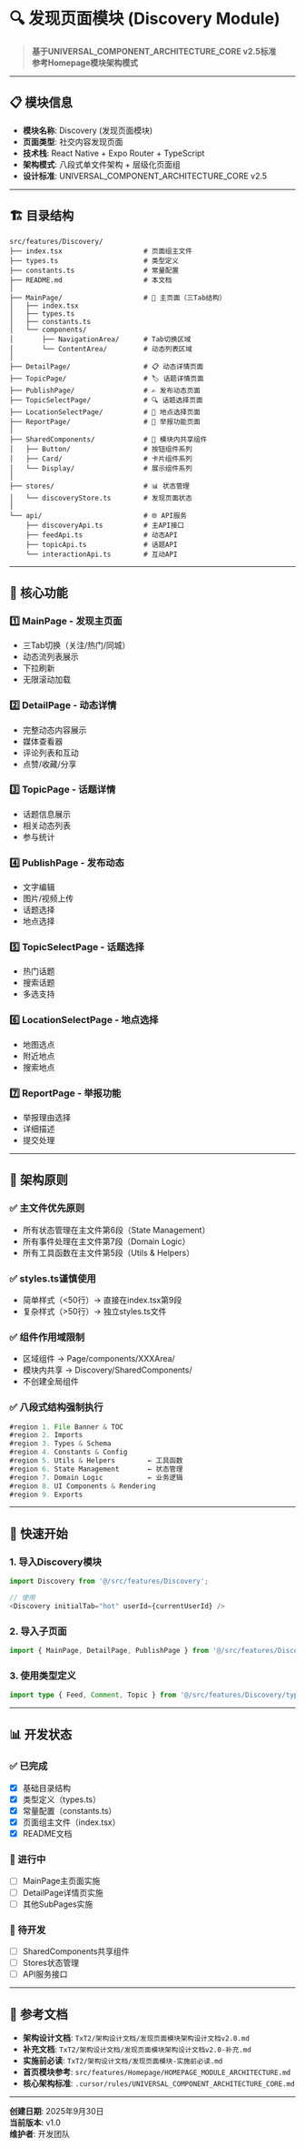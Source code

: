 # 🔍 发现页面模块 (Discovery Module)

> **基于UNIVERSAL_COMPONENT_ARCHITECTURE_CORE v2.5标准**  
> **参考Homepage模块架构模式**

---

## 📋 模块信息

- **模块名称**: Discovery (发现页面模块)
- **页面类型**: 社交内容发现页面
- **技术栈**: React Native + Expo Router + TypeScript
- **架构模式**: 八段式单文件架构 + 层级化页面组
- **设计标准**: UNIVERSAL_COMPONENT_ARCHITECTURE_CORE v2.5

---

## 🏗️ 目录结构

```
src/features/Discovery/
├── index.tsx                    # 页面组主文件
├── types.ts                     # 类型定义
├── constants.ts                 # 常量配置
├── README.md                    # 本文档
│
├── MainPage/                    # 📱 主页面（三Tab结构）
│   ├── index.tsx
│   ├── types.ts
│   ├── constants.ts
│   └── components/
│       ├── NavigationArea/      # Tab切换区域
│       └── ContentArea/         # 动态列表区域
│
├── DetailPage/                  # 📋 动态详情页面
├── TopicPage/                   # 🏷️ 话题详情页面
├── PublishPage/                 # ✍️ 发布动态页面
├── TopicSelectPage/             # 🔍 话题选择页面
├── LocationSelectPage/          # 📍 地点选择页面
├── ReportPage/                  # 🚨 举报功能页面
│
├── SharedComponents/            # 🧩 模块内共享组件
│   ├── Button/                  # 按钮组件系列
│   ├── Card/                    # 卡片组件系列
│   └── Display/                 # 展示组件系列
│
├── stores/                      # 📊 状态管理
│   └── discoveryStore.ts        # 发现页面状态
│
└── api/                         # 🌐 API服务
    ├── discoveryApi.ts          # 主API接口
    ├── feedApi.ts               # 动态API
    ├── topicApi.ts              # 话题API
    └── interactionApi.ts        # 互动API
```

---

## 🎯 核心功能

### 1️⃣ **MainPage - 发现主页面**
- 三Tab切换（关注/热门/同城）
- 动态流列表展示
- 下拉刷新
- 无限滚动加载

### 2️⃣ **DetailPage - 动态详情**
- 完整动态内容展示
- 媒体查看器
- 评论列表和互动
- 点赞/收藏/分享

### 3️⃣ **TopicPage - 话题详情**
- 话题信息展示
- 相关动态列表
- 参与统计

### 4️⃣ **PublishPage - 发布动态**
- 文字编辑
- 图片/视频上传
- 话题选择
- 地点选择

### 5️⃣ **TopicSelectPage - 话题选择**
- 热门话题
- 搜索话题
- 多选支持

### 6️⃣ **LocationSelectPage - 地点选择**
- 地图选点
- 附近地点
- 搜索地点

### 7️⃣ **ReportPage - 举报功能**
- 举报理由选择
- 详细描述
- 提交处理

---

## 📐 架构原则

### ✅ **主文件优先原则**
- 所有状态管理在主文件第6段（State Management）
- 所有事件处理在主文件第7段（Domain Logic）
- 所有工具函数在主文件第5段（Utils & Helpers）

### ✅ **styles.ts谨慎使用**
- 简单样式（<50行）→ 直接在index.tsx第9段
- 复杂样式（>50行）→ 独立styles.ts文件

### ✅ **组件作用域限制**
- 区域组件 → Page/components/XXXArea/
- 模块内共享 → Discovery/SharedComponents/
- 不创建全局组件

### ✅ **八段式结构强制执行**
```typescript
#region 1. File Banner & TOC
#region 2. Imports
#region 3. Types & Schema
#region 4. Constants & Config
#region 5. Utils & Helpers        ← 工具函数
#region 6. State Management       ← 状态管理
#region 7. Domain Logic           ← 业务逻辑
#region 8. UI Components & Rendering
#region 9. Exports
```

---

## 🚀 快速开始

### 1. 导入Discovery模块
```typescript
import Discovery from '@/src/features/Discovery';

// 使用
<Discovery initialTab="hot" userId={currentUserId} />
```

### 2. 导入子页面
```typescript
import { MainPage, DetailPage, PublishPage } from '@/src/features/Discovery';
```

### 3. 使用类型定义
```typescript
import type { Feed, Comment, Topic } from '@/src/features/Discovery/types';
```

---

## 📊 开发状态

### ✅ 已完成
- [x] 基础目录结构
- [x] 类型定义（types.ts）
- [x] 常量配置（constants.ts）
- [x] 页面组主文件（index.tsx）
- [x] README文档

### 🔄 进行中
- [ ] MainPage主页面实施
- [ ] DetailPage详情页实施
- [ ] 其他SubPages实施

### 📝 待开发
- [ ] SharedComponents共享组件
- [ ] Stores状态管理
- [ ] API服务接口

---

## 📖 参考文档

- **架构设计文档**: `TxT2/架构设计文档/发现页面模块架构设计文档v2.0.md`
- **补充文档**: `TxT2/架构设计文档/发现页面模块架构设计文档v2.0-补充.md`
- **实施前必读**: `TxT2/架构设计文档/发现页面模块-实施前必读.md`
- **首页模块参考**: `src/features/Homepage/HOMEPAGE_MODULE_ARCHITECTURE.md`
- **核心架构标准**: `.cursor/rules/UNIVERSAL_COMPONENT_ARCHITECTURE_CORE.md`

---

**创建日期**: 2025年9月30日  
**当前版本**: v1.0  
**维护者**: 开发团队
